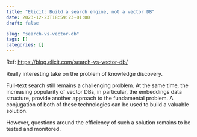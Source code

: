 ```yaml
---
title: "Elicit: Build a search engine, not a vector DB"
date: 2023-12-23T18:59:23+01:00
draft: false

slug: "search-vs-vector-db" 
tags: []
categories: []
---
```


Ref: https://blog.elicit.com/search-vs-vector-db/

Really interesting take on the problem of knowledge discovery.

Full-text search still remains a challenging problem.
At the same time, the increasing popularity of vector DBs, in particular, the embeddings data structure, provide another approach to the fundamental problem. A conjugation of both of these technologies can be used to build a valuable solution. 

However, questions around the efficiency of such a solution remains to be tested and monitored.
